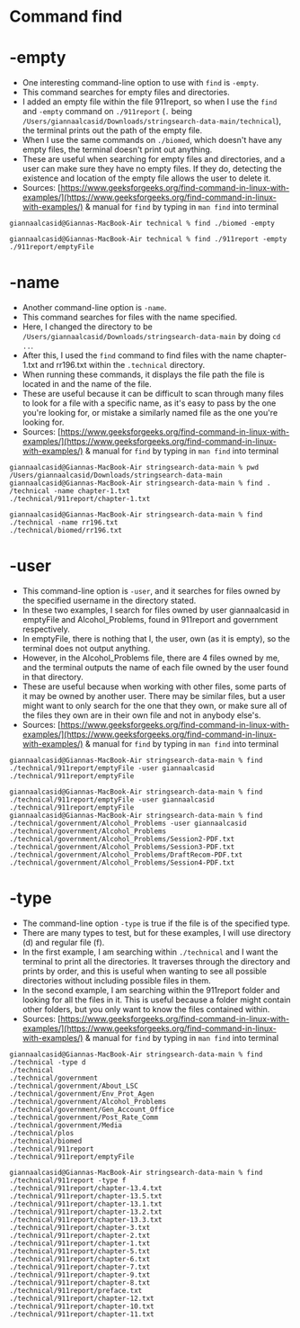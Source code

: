 # Command find
# -empty
* One interesting command-line option to use with `find` is `-empty`.
* This command searches for empty files and directories.
* I added an empty file within the file 911report, so when I use the `find` and `-empty` command on `./911report` (`.` being `/Users/giannaalcasid/Downloads/stringsearch-data-main/technical`), the terminal prints out the path of the empty file.
* When I use the same commands on `./biomed`, which doesn't have any empty files, the terminal doesn't print out anything.
* These are useful when searching for empty files and directories, and a user can make sure they have no empty files. If they do, detecting the existence and location of the empty file allows the user to delete it.
* Sources: [https://www.geeksforgeeks.org/find-command-in-linux-with-examples/](https://www.geeksforgeeks.org/find-command-in-linux-with-examples/) & manual for `find` by typing in `man find` into terminal  
```
giannaalcasid@Giannas-MacBook-Air technical % find ./biomed -empty
```
```
giannaalcasid@Giannas-MacBook-Air technical % find ./911report -empty
./911report/emptyFile
```

# -name
* Another command-line option is `-name`.
* This command searches for files with the name specified.
* Here, I changed the directory to be `/Users/giannaalcasid/Downloads/stringsearch-data-main` by doing `cd ..`.
* After this, I used the `find` command to find files with the name chapter-1.txt and rr196.txt within the `.technical` directory.
* When running these commands, it displays the file path the file is located in and the name of the file.
* These are useful because it can be difficult to scan through many files to look for a file with a specific name, as it's easy to pass by the one you're looking for, or mistake a similarly named file as the one you're looking for.
* Sources: [https://www.geeksforgeeks.org/find-command-in-linux-with-examples/](https://www.geeksforgeeks.org/find-command-in-linux-with-examples/) & manual for `find` by typing in `man find` into terminal
```
giannaalcasid@Giannas-MacBook-Air stringsearch-data-main % pwd
/Users/giannaalcasid/Downloads/stringsearch-data-main
giannaalcasid@Giannas-MacBook-Air stringsearch-data-main % find .
/technical -name chapter-1.txt
./technical/911report/chapter-1.txt
```
```
giannaalcasid@Giannas-MacBook-Air stringsearch-data-main % find ./technical -name rr196.txt    
./technical/biomed/rr196.txt
```

# -user
* This command-line option is `-user`, and it searches for files owned by the specified username in the directory stated.
* In these two examples, I search for files owned by user giannaalcasid in emptyFile and Alcohol_Problems, found in 911report and government respectively.
* In emptyFile, there is nothing that I, the user, own (as it is empty), so the terminal does not output anything.
* However, in the Alcohol_Problems file, there are 4 files owned by me, and the terminal outputs the name of each file owned by the user found in that directory.
* These are useful because when working with other files, some parts of it may be owned by another user. There may be similar files, but a user might want to only search for the one that they own, or make sure all of the files they own are in their own file and not in anybody else's.
* Sources: [https://www.geeksforgeeks.org/find-command-in-linux-with-examples/](https://www.geeksforgeeks.org/find-command-in-linux-with-examples/) & manual for `find` by typing in `man find` into terminal
```
giannaalcasid@Giannas-MacBook-Air stringsearch-data-main % find ./technical/911report/emptyFile -user giannaalcasid
./technical/911report/emptyFile
```
```
giannaalcasid@Giannas-MacBook-Air stringsearch-data-main % find ./technical/911report/emptyFile -user giannaalcasid
./technical/911report/emptyFile
giannaalcasid@Giannas-MacBook-Air stringsearch-data-main % find ./technical/government/Alcohol_Problems -user giannaalcasid
./technical/government/Alcohol_Problems
./technical/government/Alcohol_Problems/Session2-PDF.txt
./technical/government/Alcohol_Problems/Session3-PDF.txt
./technical/government/Alcohol_Problems/DraftRecom-PDF.txt
./technical/government/Alcohol_Problems/Session4-PDF.txt
```

# -type
* The command-line option `-type` is true if the file is of the specified type.
* There are many types to test, but for these examples, I will use directory (d) and regular file (f).
* In the first example, I am searching within `./technical` and I want the terminal to print all the directories. It traverses through the directory and prints by order, and this is useful when wanting to see all possible directories without including possible files in them.
* In the second example, I am searching within the 911report folder and looking for all the files in it. This is useful because a folder might contain other folders, but you only want to know the files contained within.
* Sources: [https://www.geeksforgeeks.org/find-command-in-linux-with-examples/](https://www.geeksforgeeks.org/find-command-in-linux-with-examples/) & manual for `find` by typing in `man find` into terminal 
```
giannaalcasid@Giannas-MacBook-Air stringsearch-data-main % find ./technical -type d
./technical
./technical/government
./technical/government/About_LSC
./technical/government/Env_Prot_Agen
./technical/government/Alcohol_Problems
./technical/government/Gen_Account_Office
./technical/government/Post_Rate_Comm
./technical/government/Media
./technical/plos
./technical/biomed
./technical/911report
./technical/911report/emptyFile
```
```
giannaalcasid@Giannas-MacBook-Air stringsearch-data-main % find ./technical/911report -type f
./technical/911report/chapter-13.4.txt
./technical/911report/chapter-13.5.txt
./technical/911report/chapter-13.1.txt
./technical/911report/chapter-13.2.txt
./technical/911report/chapter-13.3.txt
./technical/911report/chapter-3.txt
./technical/911report/chapter-2.txt
./technical/911report/chapter-1.txt
./technical/911report/chapter-5.txt
./technical/911report/chapter-6.txt
./technical/911report/chapter-7.txt
./technical/911report/chapter-9.txt
./technical/911report/chapter-8.txt
./technical/911report/preface.txt
./technical/911report/chapter-12.txt
./technical/911report/chapter-10.txt
./technical/911report/chapter-11.txt
```
